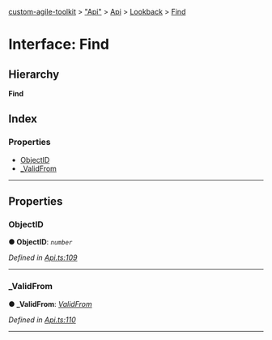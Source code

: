 [custom-agile-toolkit](../README.md) > ["Api"](../modules/_api_.md) > [Api](../modules/_api_.api.md) > [Lookback](../modules/_api_.api.lookback.md) > [Find](../interfaces/_api_.api.lookback.find.md)

# Interface: Find

## Hierarchy

**Find**

## Index

### Properties

* [ObjectID](_api_.api.lookback.find.md#objectid)
* [_ValidFrom](_api_.api.lookback.find.md#_validfrom)

---

## Properties

<a id="objectid"></a>

###  ObjectID

**● ObjectID**: *`number`*

*Defined in [Api.ts:109](https://github.com/ferentchak/rally-node-sdk/blob/55b3a40/Api.ts#L109)*

___
<a id="_validfrom"></a>

###  _ValidFrom

**● _ValidFrom**: *[ValidFrom](_api_.api.lookback.validfrom.md)*

*Defined in [Api.ts:110](https://github.com/ferentchak/rally-node-sdk/blob/55b3a40/Api.ts#L110)*

___

